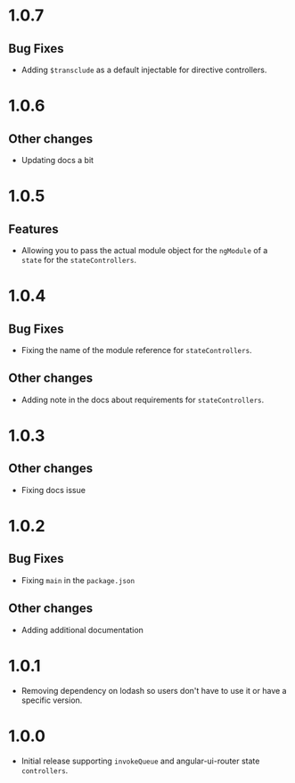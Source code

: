 # 1.0.7

## Bug Fixes

- Adding `$transclude` as a default injectable for directive controllers.

# 1.0.6

## Other changes

- Updating docs a bit

# 1.0.5

## Features

- Allowing you to pass the actual module object for the `ngModule` of a `state` for the `stateControllers`.

# 1.0.4

## Bug Fixes

- Fixing the name of the module reference for `stateControllers`.

## Other changes

- Adding note in the docs about requirements for `stateControllers`.

# 1.0.3

## Other changes

- Fixing docs issue

# 1.0.2

## Bug Fixes

- Fixing `main` in the `package.json`

## Other changes

- Adding additional documentation

# 1.0.1

- Removing dependency on lodash so users don't have to use it or have a specific version.

# 1.0.0

- Initial release supporting `invokeQueue` and angular-ui-router state `controllers`.
